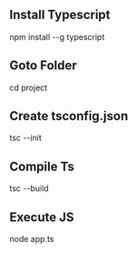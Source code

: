 ## Install Typescript
npm install --g typescript

## Goto Folder
cd project

## Create tsconfig.json
tsc --init

## Compile Ts
tsc --build

## Execute JS
node app.ts